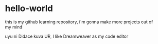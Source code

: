 # hello-world
this is my github learning repository, i'm gonna make more projects out   of my mind

uyu ni Didace kuva UR, I like Dreamweaver as my code editor

